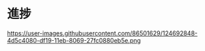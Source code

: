 # 進捗
https://user-images.githubusercontent.com/86501629/124692848-4d5c4080-df19-11eb-8069-27fc0880eb5e.png
